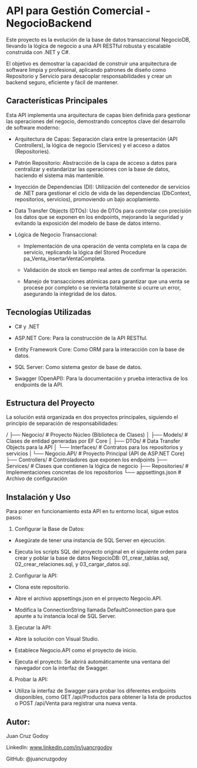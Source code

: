 # API para Gestión Comercial - NegocioBackend
Este proyecto es la evolución de la base de datos transaccional NegocioDB, llevando la lógica de negocio a una API RESTful robusta y escalable construida con .NET y C#.

El objetivo es demostrar la capacidad de construir una arquitectura de software limpia y profesional, aplicando patrones de diseño como Repositorio y Servicio para desacoplar responsabilidades y crear un backend seguro, eficiente y fácil de mantener.

## Características Principales
Esta API implementa una arquitectura de capas bien definida para gestionar las operaciones del negocio, demostrando conceptos clave del desarrollo de software moderno:

* Arquitectura de Capas: Separación clara entre la presentación (API Controllers), la lógica de negocio (Services) y el acceso a datos (Repositories).

* Patrón Repositorio: Abstracción de la capa de acceso a datos para centralizar y estandarizar las operaciones con la base de datos, haciendo el sistema más mantenible.

* Inyección de Dependencias (DI): Utilización del contenedor de servicios de .NET para gestionar el ciclo de vida de las dependencias (DbContext, repositorios, servicios), promoviendo un bajo acoplamiento.

* Data Transfer Objects (DTOs): Uso de DTOs para controlar con precisión los datos que se exponen en los endpoints, mejorando la seguridad y evitando la exposición del modelo de base de datos interno.

* Lógica de Negocio Transaccional:

  * Implementación de una operación de venta completa en la capa de servicio, replicando la lógica del Stored Procedure pa_Venta_insertarVentaCompleta.

  * Validación de stock en tiempo real antes de confirmar la operación.

  * Manejo de transacciones atómicas para garantizar que una venta se procese por completo o se revierta totalmente si ocurre un error, asegurando la integridad de los datos.

## Tecnologías Utilizadas
* C# y .NET

* ASP.NET Core: Para la construcción de la API RESTful.

* Entity Framework Core: Como ORM para la interacción con la base de datos.

* SQL Server: Como sistema gestor de base de datos.

* Swagger (OpenAPI): Para la documentación y prueba interactiva de los endpoints de la API.

## Estructura del Proyecto
La solución está organizada en dos proyectos principales, siguiendo el principio de separación de responsabilidades:

/
├── Negocio/              # Proyecto Núcleo (Biblioteca de Clases)
│   ├── Models/           # Clases de entidad generadas por EF Core
│   ├── DTOs/             # Data Transfer Objects para la API
│   └── Interfaces/       # Contratos para los repositorios y servicios
|
└── Negocio.API/          # Proyecto Principal (API de ASP.NET Core)
    ├── Controllers/      # Controladores que exponen los endpoints
    ├── Services/         # Clases que contienen la lógica de negocio
    ├── Repositories/     # Implementaciones concretas de los repositorios
    └── appsettings.json  # Archivo de configuración
## Instalación y Uso
Para poner en funcionamiento esta API en tu entorno local, sigue estos pasos:

1. Configurar la Base de Datos:

  * Asegúrate de tener una instancia de SQL Server en ejecución.

  * Ejecuta los scripts SQL del proyecto original en el siguiente orden para crear y poblar la base de datos NegocioDB: 01_crear_tablas.sql, 02_crear_relaciones.sql, y 03_cargar_datos.sql.

2. Configurar la API:

  * Clona este repositorio.

  * Abre el archivo appsettings.json en el proyecto Negocio.API.

  * Modifica la ConnectionString llamada DefaultConnection para que apunte a tu instancia local de SQL Server.

3. Ejecutar la API:

  * Abre la solución con Visual Studio.

  * Establece Negocio.API como el proyecto de inicio.

  * Ejecuta el proyecto. Se abrirá automáticamente una ventana del navegador con la interfaz de Swagger.

4. Probar la API:

  * Utiliza la interfaz de Swagger para probar los diferentes endpoints disponibles, como GET /api/Productos para obtener la lista de productos o POST /api/Venta para registrar una nueva venta.

## Autor:
Juan Cruz Godoy

LinkedIn: www.linkedin.com/in/juancrgodoy

GitHub: @juancruzgodoy







